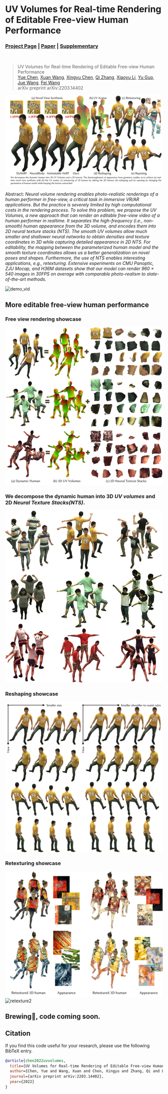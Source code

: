 # UV Volumes for Real-time Rendering of Editable Free-view Human Performance
### [Project Page](https://fanegg.github.io/UV-Volumes) | [Paper](https://arxiv.org/pdf/2203.14402) | [Supplementary](https://fanegg.github.io/UV-Volumes/files/UV_Volumes_Supplementary_Material.pdf)
<br/>

> UV Volumes for Real-time Rendering of Editable Free-view Human Performance  
> [Yue Chen](https://github.com/fanegg/), [Xuan Wang](https://scholar.google.com/citations?user=h-3xd3EAAAAJ&hl=en), [Xingyu Chen](https://github.com/rover-xingyu/), [Qi Zhang](https://qzhang-cv.github.io/), [Xiaoyu Li](https://xiaoyu258.github.io/), [Yu Guo](https://gr.xjtu.edu.cn/web/yu.guo/home), [Jue Wang](https://juewang725.github.io/), [Fei Wang](http://www.aiar.xjtu.edu.cn/info/1046/1242.htm)  
> arXiv preprint arXiv:2203.14402

![Teaser image](assets/teaser.jpg)

Abstract: *Neural volume rendering enables photo-realistic renderings of a human performer in free-view, a critical task in immersive VR/AR applications. But the practice is severely limited by high computational costs in the rendering process. To solve this problem, we propose the UV Volumes, a new approach that can render an editable free-view video of a human performer in realtime. It separates the high-frequency (i.e., non-smooth) human appearance from the 3D volume, and encodes them into 2D neural texture stacks (NTS). The smooth UV volumes allow much smaller and shallower neural networks to obtain densities and texture coordinates in 3D while capturing detailed appearance in 2D NTS. For editability, the mapping between the parameterized human model and the smooth texture coordinates allows us a better generalization on novel poses and shapes. Furthermore, the use of NTS enables interesting applications, e.g., retexturing. Extensive experiments on CMU Panoptic, ZJU Mocap, and H36M datasets show that our model can render 960 × 540 images in 30FPS on average with comparable photo-realism to state-of-the-art methods.*

![demo_vid](assets/demo.gif)

## More editable free-view human performance
### Free view rendering showcase
![iuv](assets/iuv.jpg)
### We decompose the dynamic human into 3D _UV volumes_ and 2D _Neural Texture Stacks(NTS)_.
![dy360](assets/dy360.jpg)
### Reshaping showcase
![reshape](assets/reshape.jpg)
### Retexturing showcase
![retexture](assets/retexture.jpg)
![retexture2](assets/retexture2.jpg)

## Brewing🍺, code coming soon.
## Citation

If you find this code useful for your research, please use the following BibTeX entry.

```bibtex
@article{chen2022uvvolumes,
  title={UV Volumes for Real-time Rendering of Editable Free-view Human Performance},
  author={Chen, Yue and Wang, Xuan and Chen, Xingyu and Zhang, Qi and Li, Xiaoyu and Guo, Yu and Wang, Jue and Wang, Fei},
  journal={arXiv preprint arXiv:2203.14402},
  year={2022}
}
```

